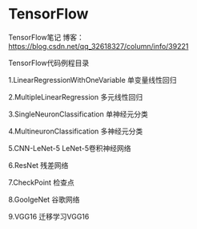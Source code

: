 # TensorFlow
TensorFlow笔记 博客：https://blog.csdn.net/qq_32618327/column/info/39221

TensorFlow代码例程目录

1.LinearRegressionWithOneVariable 单变量线性回归

2.MultipleLinearRegression 多元线性回归

3.SingleNeuronClassification 单神经元分类

4.MultineuronClassification 多神经元分类

5.CNN-LeNet-5 LeNet-5卷积神经网络

6.ResNet 残差网络

7.CheckPoint 检查点

8.GoolgeNet 谷歌网络

9.VGG16 迁移学习VGG16
